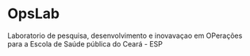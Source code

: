 # OpsLab
Laboratorio de pesquisa, desenvolvimento e inovavaçao em OPerações para a Escola de Saúde pública do Ceará - ESP
